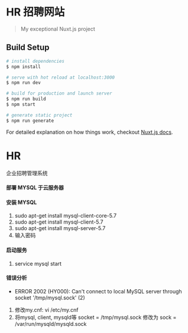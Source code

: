 
# HR 招聘网站

> My exceptional Nuxt.js project

## Build Setup

``` bash
# install dependencies
$ npm install

# serve with hot reload at localhost:3000
$ npm run dev

# build for production and launch server
$ npm run build
$ npm start

# generate static project
$ npm run generate
```

For detailed explanation on how things work, checkout [Nuxt.js docs](https://nuxtjs.org).

# HR
企业招聘管理系统

#### 部署 MYSQL 于云服务器
#### 安装 MYSQL
1. sudo apt-get install mysql-client-core-5.7
2. sudo apt-get install mysql-client-5.7
3. sudo apt-get install mysql-server-5.7
4. 输入密码

#### 启动服务
1. service mysql start

#### 错误分析
+ ERROR 2002 (HY000): Can't connect to local MySQL server through socket '/tmp/mysql.sock' (2)
1. 修改my.cnf: vi /etc/my.cnf 
2. 将mysql, client, mysqld等 socket = /tmp/mysql.sock 修改为 sock = /var/run/mysqld/mysqld.sock
